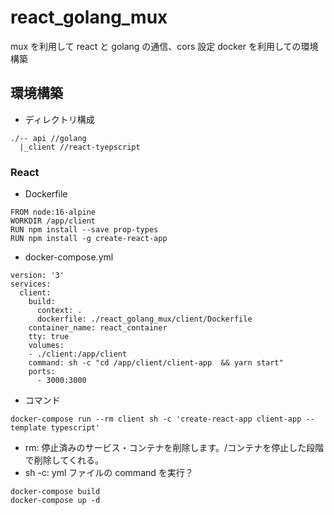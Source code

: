 # react_golang_mux

mux を利用して react と golang の通信、cors 設定
docker を利用しての環境構築

## 環境構築

- ディレクトリ構成

```
./-- api //golang
  |_client //react-tyepscript
```

### React

- Dockerfile

```
FROM node:16-alpine
WORKDIR /app/client
RUN npm install --save prop-types
RUN npm install -g create-react-app
```

- docker-compose.yml

```
version: '3'
services:
  client:
    build:
      context: .
      dockerfile: ./react_golang_mux/client/Dockerfile
    container_name: react_container
    tty: true
    volumes:
    - ./client:/app/client
    command: sh -c "cd /app/client/client-app  && yarn start"
    ports:
      - 3000:3000
```

- コマンド

```
docker-compose run --rm client sh -c 'create-react-app client-app --template typescript'
```

- rm: 停止済みのサービス・コンテナを削除します。/コンテナを停止した段階で削除してくれる。
- sh -c: yml ファイルの command を実行？

```
docker-compose build
docker-compose up -d
```
